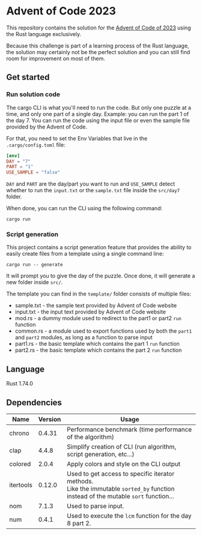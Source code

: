 # Advent of Code 2023

This repository contains the solution for the [Advent of Code of 2023](https://adventofcode.com/2023) using the Rust language exclusively.

Because this challenge is part of a learning process of the Rust language, the solution may certainly not be the perfect solution and you can still find room for improvement on most of them.

## Get started

### Run solution code

The cargo CLI is what you'll need to run the code. But only one puzzle at a time, and only one part of a single day. Example: you can run the part 1 of the day 7. You can run the code using the input file or even the sample file provided by the Advent of Code.

For that, you need to set the Env Variables that live in the `.cargo/config.toml` file:

```toml
[env]
DAY = "7"
PART = "1"
USE_SAMPLE = "false"
```

`DAY` and `PART` are the day/part you want to run and `USE_SAMPLE` detect whether to run the `input.txt` or the `sample.txt` file inside the `src/day7` folder.

When done, you can run the CLI using the following command:

```
cargo run
```

### Script generation

This project contains a script generation feature that provides the ability to easily create files from a template using a single command line:

```
cargo run -- generate
```

It will prompt you to give the day of the puzzle. Once done, it will generate a new folder inside `src/`.

The template you can find in the `template/` folder consists of multiple files:

- sample.txt - the sample text provided by Advent of Code website
- input.txt - the input text provided by Advent of Code website
- mod.rs - a dummy module used to redirect to the part1 or part2 `run` function
- common.rs - a module used to export functions used by both the `part1` and `part2` modules, as long as a function to parse input
- part1.rs - the basic template which contains the part 1 `run` function
- part2.rs - the basic template which contains the part 2 `run` function

## Language

Rust 1.74.0

## Dependencies

| Name      | Version | Usage                                                                                                                                    |
| --------- | ------- | ---------------------------------------------------------------------------------------------------------------------------------------- |
| chrono    | 0.4.31  | Performance benchmark (time performance of the algorithm)                                                                                |
| clap      | 4.4.8   | Simplify creation of CLI (run algorithm, script generation, etc...)                                                                      |
| colored   | 2.0.4   | Apply colors and style on the CLI output                                                                                                 |
| itertools | 0.12.0  | Used to get access to specific iterator methods. <br />Like the immutable `sorted_by` function instead of the mutable `sort` function... |
| nom       | 7.1.3   | Used to parse input.                                                                                                                     |
| num       | 0.4.1   | Used to execute the `lcm` function for the day 8 part 2.                                                                                 |
